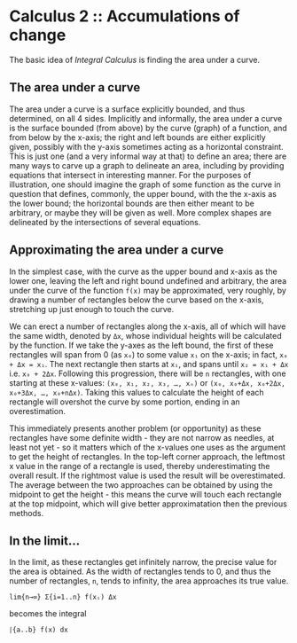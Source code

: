 # Calculus 2 :: Accumulations of change

The basic idea of *Integral Calculus* is finding the area under a curve.

## The area under a curve

The area under a curve is a surface explicitly bounded, and thus determined, on all 4 sides. Implicitly and informally, the area under a curve is the surface bounded (from above) by the curve (graph) of a function, and from below by the x-axis; the right and left bounds are either explicitly given, possibly with the y-axis sometimes acting as a horizontal constraint. This is just one (and a very informal way at that) to define an area; there are many ways to carve up a graph to delineate an area, including by providing equations that intersect in interesting manner. For the purposes of illustration, one should imagine the graph of some function as the curve in question that defines, commonly, the upper bound, with the the x-axis as the lower bound; the horizontal bounds are then either meant to be arbitrary, or maybe they will be given as well. More complex shapes are delineated by the intersections of several equations.

## Approximating the area under a curve

In the simplest case, with the curve as the upper bound and x-axis as the lower one, leaving the left and right bound undefined and arbitrary, the area under the curve of the function `f(x)` may be approximated, very roughly, by drawing a number of rectangles below the curve based on the x-axis, stretching up just enough to touch the curve.

We can erect a number of rectangles along the x-axis, all of which will have the same width, denoted by `Δx`, whose individual heights will be calculated by the function. If we take the y-axes as the left bound, the first of these rectangles will span from 0 (as `x₀`) to some value `x₁` on the x-axis; in fact, `x₀ + Δx = x₁`. The next rectangle then starts at `x₁`, and spans until `x₂ = x₁ + Δx` i.e. `x₀ + 2Δx`. Following this progression, there will be `n` rectangles, with one starting at these x-values: `(x₀, x₁, x₂, x₃, …, xₙ)` or `(x₀, x₀+Δx, x₀+2Δx, x₀+3Δx, …, x₀+nΔx)`. Taking this values to calculate the height of each rectangle will overshot the curve by some portion, ending in an overestimation.

This immediately presents another problem (or opportunity) as these rectangles have some definite width - they are not narrow as needles, at least not yet - so it matters which of the x-values one uses as the argument to get the height of rectangles. In the top-left corner approach, the leftmost x value in the range of a rectangle is used, thereby underestimating the overall result. If the rightmost value is used the result will be overestimated. The average between the two approaches can be obtained by using the midpoint to get the height - this means the curve will touch each rectangle at the top midpoint, which will give better approximatation then the previous methods.

## In the limit…

In the limit, as these rectangles get infinitely narrow, the precise value for the area is obtained. As the width of rectangles tends to 0, and thus the number of rectangles, `n`, tends to infinity, the area approaches its true value.

`lim{n→∞} Σ{i=1..n} f(xᵢ) Δx`

becomes the integral

`⎰{a..b} f(x) dx`
